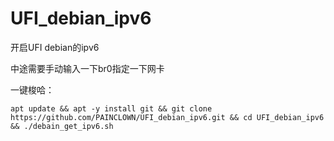 # UFI_debian_ipv6
开启UFI debian的ipv6

中途需要手动输入一下br0指定一下网卡 

一键梭哈：
```
apt update && apt -y install git && git clone https://github.com/PAINCLOWN/UFI_debian_ipv6.git && cd UFI_debian_ipv6 && ./debain_get_ipv6.sh
```
